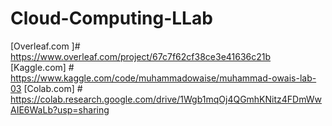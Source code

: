# Cloud-Computing-LLab
[Overleaf.com ]# https://www.overleaf.com/project/67c7f62cf38ce3e41636c21b
[Kaggle.com] # https://www.kaggle.com/code/muhammadowaise/muhammad-owais-lab-03
[Colab.com] # https://colab.research.google.com/drive/1Wgb1mqOj4QGmhKNitz4FDmWwAIE6WaLb?usp=sharing
